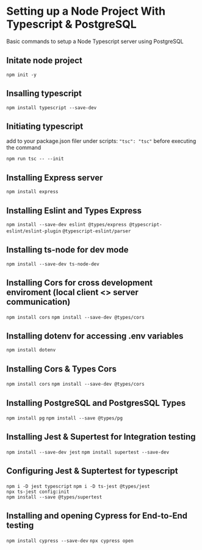 # Setting up a Node Project With Typescript & PostgreSQL

Basic commands to setup a Node Typescript server using PostgreSQL

## Initate node project
`npm init -y`

## Insalling typescript
`npm install typescript --save-dev`

## Initiating typescript 
add to your package.json filer under scripts: `"tsc": "tsc"` before executing the command

`npm run tsc -- --init`

## Installing Express server
`npm install express`

## Installing Eslint and Types Express
`npm install --save-dev eslint @types/express @typescript-eslint/eslint-plugin`
`@typescript-eslint/parser`

## Installing ts-node for dev mode
`npm install --save-dev ts-node-dev`

## Installing Cors for cross development enviroment (local client <> server communication)
`npm install cors`
`npm install --save-dev @types/cors`

## Installing dotenv for accessing .env variables
`npm install dotenv` 

## Installing Cors & Types Cors
`npm install cors` 
`npm install --save-dev @types/cors`

## Installing PostgreSQL and PostgresSQL Types
`npm install pg`
`npm install --save @types/pg`

## Installing Jest & Supertest for Integration testing
`npm install --save-dev jest`
`npm install supertest --save-dev`

## Configuring Jest & Suptertest for typescript
`npm i -D jest typescript`
`npm i -D ts-jest @types/jest`	
`npx ts-jest config:init`	
`npm install --save @types/supertest`

## Installing and opening Cypress for End-to-End testing
`npm install cypress --save-dev`
`npx cypress open`
